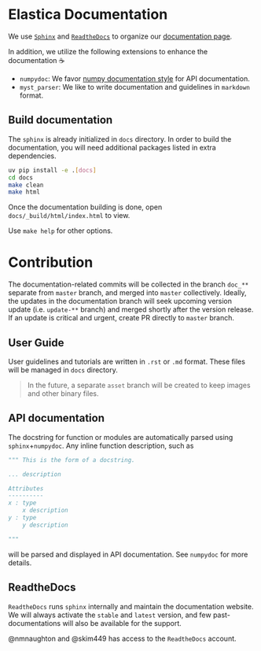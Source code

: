 # Elastica Documentation

We use [`Sphinx`](https://www.sphinx-doc.org/en/master/) and [`ReadtheDocs`](https://readthedocs.org/) to organize our [documentation page](https://docs.cosseratrods.org/en/latest/).

In addition, we utilize the following extensions to enhance the documentation :coffee:
- `numpydoc`: We favor [numpy documentation style](https://numpydoc.readthedocs.io/en/latest/format.html) for API documentation.
- `myst_parser`: We like to write documentation and guidelines in `markdown` format.

## Build documentation

The `sphinx` is already initialized in `docs` directory. 
In order to build the documentation, you will need additional 
packages listed in extra dependencies.

```bash
uv pip install -e .[docs]
cd docs
make clean
make html
```

Once the documentation building is done, open `docs/_build/html/index.html` to view.

Use `make help` for other options.

# Contribution

The documentation-related commits will be collected in the branch `doc_**` separate from `master` branch, and merged into `master` collectively. Ideally, the updates in the documentation branch will seek upcoming version update (i.e. `update-**` branch) and merged shortly after the version release. If an update is critical and urgent, create PR directly to `master` branch.

## User Guide

User guidelines and tutorials are written in `.rst` or `.md` format.
These files will be managed in `docs` directory.

> In the future, a separate `asset` branch will be created to keep images and other binary files.

## API documentation

The docstring for function or modules are automatically parsed using `sphinx`+`numpydoc`.
Any inline function description, such as 

```py
""" This is the form of a docstring.

... description

Attributes
----------
x : type
    x description
y : type
    y description

"""
```

will be parsed and displayed in API documentation. See `numpydoc` for more details.

## ReadtheDocs

`ReadtheDocs` runs `sphinx` internally and maintain the documentation website. We will always activate the `stable` and `latest` version, and few past-documentations will also be available for the support.

@nmnaughton and @skim449 has access to the `ReadtheDocs` account.
